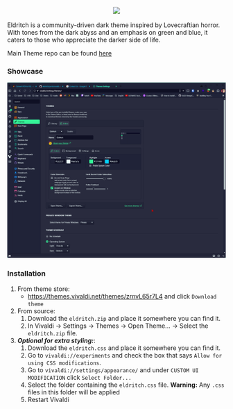 <p align="center">
<img src="https://raw.github.com/eldritch-theme/eldritch/master/assets/logo/logo.png" width=100>
</p>
<p>
Eldritch is a community-driven dark theme inspired by Lovecraftian horror. With tones from the dark abyss and an emphasis on green and blue, it caters to those who appreciate the darker side of life.
</p>

Main Theme repo can be found [here](https://github.com/eldritch-theme/eldritch)


### Showcase
![eldritch](screenshot.png)

### Installation
1. From theme store:
   - https://themes.vivaldi.net/themes/zrnvL65r7L4 and click `Download theme`
2. From source:
   1. Download the `eldritch.zip` and place it somewhere you can find it.
   2. In Vivaldi -> Settings -> Themes -> Open Theme... -> Select the `eldritch.zip` file.
3. ***Optional for extra styling:***:
   1. Download the `eldritch.css` and place it somewhere you can find it.
   2. Go to `vivaldi://experiments` and check the box that says `Allow for using CSS modifications`.
   3. Go to `vivaldi://settings/appearance/` and under `CUSTOM UI MODIFICATION` click `Select Folder...`
   4. Select the folder containing the `eldritch.css` file. **Warning:** Any `.css` files in this folder will be applied
   5. Restart Vivaldi
